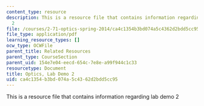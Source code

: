```yaml
---
content_type: resource
description: This is a resource file that contains information regarding lab demo
  2
file: /courses/2-71-optics-spring-2014/ca4c1354b3bd074a5c4362d2bdd5cc95_MIT2_71S14_Demo_2.pdf
file_type: application/pdf
learning_resource_types: []
ocw_type: OCWFile
parent_title: Related Resources
parent_type: CourseSection
parent_uid: 154e7e04-eecd-654c-7e8e-a99f944c1c33
resourcetype: Document
title: Optics, Lab Demo 2
uid: ca4c1354-b3bd-074a-5c43-62d2bdd5cc95
---
```

This is a resource file that contains information regarding lab demo 2

